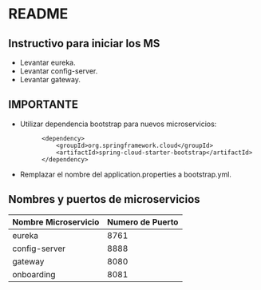 # README


## Instructivo para iniciar los MS

- Levantar eureka.
- Levantar config-server.
- Levantar gateway.

## IMPORTANTE

- Utilizar dependencia bootstrap para nuevos microservicios:
    
            <dependency>
                <groupId>org.springframework.cloud</groupId>
                <artifactId>spring-cloud-starter-bootstrap</artifactId>
            </dependency>

- Remplazar el nombre del application.properties a bootstrap.yml.

## Nombres y puertos de microservicios

|Nombre Microservicio|Numero de Puerto|
|--|--|
|eureka|8761|
|config-server|8888|
|gateway|8080|
|onboarding|8081|